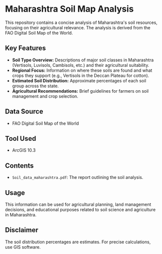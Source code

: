 # Maharashtra Soil Map Analysis

This repository contains a concise analysis of Maharashtra's soil resources, focusing on their agricultural relevance. The analysis is derived from the FAO Digital Soil Map of the World.

## Key Features

* **Soil Type Overview:** Descriptions of major soil classes in Maharashtra (Vertisols, Luvisols, Cambisols, etc.) and their agricultural suitability. 
* **Regional Focus:** Information on where these soils are found and what crops they support (e.g., Vertisols in the Deccan Plateau for cotton).
* **Estimated Soil Distribution:** Approximate percentages of each soil group across the state. 
* **Agricultural Recommendations:** Brief guidelines for farmers on soil management and crop selection. 

## Data Source

* FAO Digital Soil Map of the World

## Tool Used

* ArcGIS 10.3

## Contents

* `Soil_data_maharashtra.pdf`:  The report outlining the soil analysis.

## Usage

This information can be used for agricultural planning, land management decisions, and educational purposes related to soil science and agriculture in Maharashtra.

## Disclaimer

The soil distribution percentages are estimates. For precise calculations, use GIS software.
